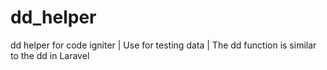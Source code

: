 # dd_helper
dd helper for code igniter | Use for testing data | The dd function is similar to the dd in Laravel
